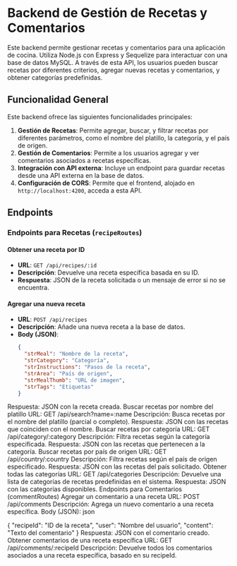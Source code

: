 # Backend de Gestión de Recetas y Comentarios

Este backend permite gestionar recetas y comentarios para una aplicación de cocina. Utiliza Node.js con Express y Sequelize para interactuar con una base de datos MySQL. A través de esta API, los usuarios pueden buscar recetas por diferentes criterios, agregar nuevas recetas y comentarios, y obtener categorías predefinidas.

## Funcionalidad General

Este backend ofrece las siguientes funcionalidades principales:
1. **Gestión de Recetas**: Permite agregar, buscar, y filtrar recetas por diferentes parámetros, como el nombre del platillo, la categoría, y el país de origen.
2. **Gestión de Comentarios**: Permite a los usuarios agregar y ver comentarios asociados a recetas específicas.
3. **Integración con API externa**: Incluye un endpoint para guardar recetas desde una API externa en la base de datos.
4. **Configuración de CORS**: Permite que el frontend, alojado en `http://localhost:4200`, acceda a esta API.

## Endpoints

### Endpoints para Recetas (`recipeRoutes`)

#### Obtener una receta por ID
- **URL**: `GET /api/recipes/:id`
- **Descripción**: Devuelve una receta específica basada en su ID.
- **Respuesta**: JSON de la receta solicitada o un mensaje de error si no se encuentra.

#### Agregar una nueva receta
- **URL**: `POST /api/recipes`
- **Descripción**: Añade una nueva receta a la base de datos.
- **Body (JSON)**: 
  ```json
  {
    "strMeal": "Nombre de la receta",
    "strCategory": "Categoría",
    "strInstructions": "Pasos de la receta",
    "strArea": "País de origen",
    "strMealThumb": "URL de imagen",
    "strTags": "Etiquetas"
  }
Respuesta: JSON con la receta creada.
Buscar recetas por nombre del platillo
URL: GET /api/search?name=:name
Descripción: Busca recetas por el nombre del platillo (parcial o completo).
Respuesta: JSON con las recetas que coinciden con el nombre.
Buscar recetas por categoría
URL: GET /api/category/:category
Descripción: Filtra recetas según la categoría especificada.
Respuesta: JSON con las recetas que pertenecen a la categoría.
Buscar recetas por país de origen
URL: GET /api/country/:country
Descripción: Filtra recetas según el país de origen especificado.
Respuesta: JSON con las recetas del país solicitado.
Obtener todas las categorías
URL: GET /api/categories
Descripción: Devuelve una lista de categorías de recetas predefinidas en el sistema.
Respuesta: JSON con las categorías disponibles.
Endpoints para Comentarios (commentRoutes)
Agregar un comentario a una receta
URL: POST /api/comments
Descripción: Agrega un nuevo comentario a una receta específica.
Body (JSON):
json

{
  "recipeId": "ID de la receta",
  "user": "Nombre del usuario",
  "content": "Texto del comentario"
}
Respuesta: JSON con el comentario creado.
Obtener comentarios de una receta específica
URL: GET /api/comments/:recipeId
Descripción: Devuelve todos los comentarios asociados a una receta específica, basado en su recipeId.
